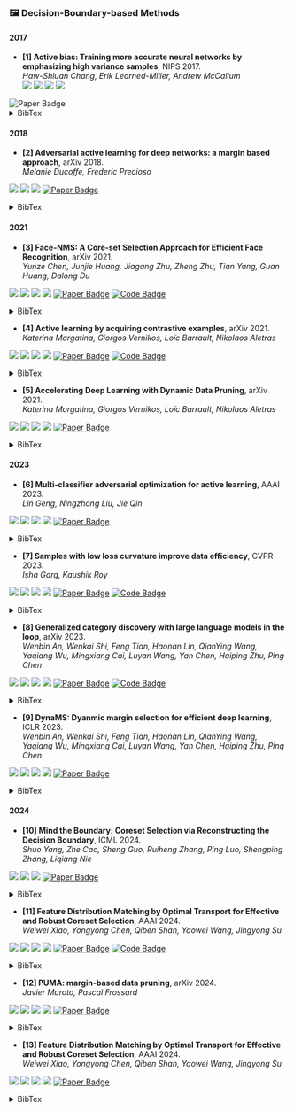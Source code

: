 ### 🖼️ Decision-Boundary-based Methods

#### 2017

- **[1] Active bias: Training more accurate neural networks by emphasizing high variance samples**, NIPS 2017.  
  *Haw-Shiuan Chang, Erik Learned-Miller, Andrew McCallum*   
![](https://img.shields.io/badge/Active_bias-blue) ![](https://img.shields.io/badge/Active_Learning-green)  ![](https://img.shields.io/badge/Decision_Boundary-red) ![](https://img.shields.io/badge/Dataset_Pruning-orange)
<img src="https://img.shields.io/badge/NeurlPS-Paper-%23D2691E" alt="Paper Badge">

  <details> <summary>BibTex</summary>


  ```bibtex
@article{chang2017active,
  title={Active bias: Training more accurate neural networks by emphasizing high variance samples},
  author={Chang, Haw-Shiuan and Learned-Miller, Erik and McCallum, Andrew},
  journal={Advances in Neural Information Processing Systems},
  volume={30},
  year={2017}
}
  ```

  </details> 

#### 2018

- **[2] Adversarial active learning for deep networks: a margin based approach**, arXiv 2018.  
  *Melanie Ducoffe, Frederic Precioso*

![](https://img.shields.io/badge/Active_Learning-green)  ![](https://img.shields.io/badge/Decision_Boundary-red) ![](https://img.shields.io/badge/Dataset_Pruning-orange)
<a href="https://arxiv.org/pdf/1203.3472"><img src="https://img.shields.io/badge/arXiv-Paper-%23D2691E?logo=arXiv" alt="Paper Badge"></a>

  <details> <summary>BibTex</summary>


  ```bibtex
@article{ducoffe2018adversarial,
  title={Adversarial active learning for deep networks: a margin based approach},
  author={Ducoffe, Melanie and Precioso, Frederic},
  journal={arXiv preprint arXiv:1802.09841},
  year={2018}
}
  ```

  </details> 

#### 2021

- **[3] Face-NMS: A Core-set Selection Approach for Efficient Face Recognition**, arXiv 2021.  
  *Yunze Chen, Junjie Huang, Jiagang Zhu, Zheng Zhu, Tian Yang, Guan Huang, Dalong Du*

![](https://img.shields.io/badge/Face_NMS-blue) ![](https://img.shields.io/badge/Face_Recognition-green)  ![](https://img.shields.io/badge/Decision_Boundary-red) ![](https://img.shields.io/badge/Dataset_Pruning-orange)
<a href="https://proceedings.neurips.cc/paper_files/paper/2023/file/749252feedd44f7f10d47ec1d674a2f8-Paper-Conference.pdf"><img src="https://img.shields.io/badge/arXiv-Paper-%23D2691E?logo=arXiv" alt="Paper Badge"></a>
<a href="https://github.com/HuangJunJie2017/Face-NMS"><img src="https://img.shields.io/badge/GitHub-Code-brightgreen?logo=github" alt="Code Badge"></a>

  <details> <summary>BibTex</summary>

```LaTeX
@article{chen2021face,
  title={Face-NMS: A Core-set Selection Approach for Efficient Face Recognition},
  author={Chen, Yunze and Huang, Junjie and Zhu, Jiagang and Zhu, Zheng and Yang, Tian and Huang, Guan and Du, Dalong},
  journal={arXiv preprint arXiv:2109.04698},
  year={2021}
}
```

  </details> 

- **[4] Active learning by acquiring contrastive examples**, arXiv 2021.  
  *Katerina Margatina, Giorgos Vernikos, Loïc Barrault, Nikolaos Aletras*

![](https://img.shields.io/badge/CAL-blue) ![](https://img.shields.io/badge/Active_Learning-green)  ![](https://img.shields.io/badge/Decision_Boundary-red) ![](https://img.shields.io/badge/Dataset_Pruning-orange)
<a href="https://proceedings.neurips.cc/paper_files/paper/2023/file/749252feedd44f7f10d47ec1d674a2f8-Paper-Conference.pdf"><img src="https://img.shields.io/badge/arXiv-Paper-%23D2691E?logo=arXiv" alt="Paper Badge"></a>
<a href="https://github.com/mourga/contrastive-active-learning"><img src="https://img.shields.io/badge/GitHub-Code-brightgreen?logo=github" alt="Code Badge"></a>

  <details> <summary>BibTex</summary>

```LaTeX
@article{margatina2021active,
  title={Active learning by acquiring contrastive examples},
  author={Margatina, Katerina and Vernikos, Giorgos and Barrault, Lo{\"\i}c and Aletras, Nikolaos},
  journal={arXiv preprint arXiv:2109.03764},
  year={2021}
}
```

  </details> 

- **[5] Accelerating Deep Learning with Dynamic Data Pruning**, arXiv 2021.  
  *Katerina Margatina, Giorgos Vernikos, Loïc Barrault, Nikolaos Aletras*

![](https://img.shields.io/badge/Sometimes-blue) ![](https://img.shields.io/badge/Image_Classification-green)  ![](https://img.shields.io/badge/Decision_Boundary-red) ![](https://img.shields.io/badge/Dataset_Pruning-orange)
<a href="https://proceedings.neurips.cc/paper_files/paper/2023/file/749252feedd44f7f10d47ec1d674a2f8-Paper-Conference.pdf"><img src="https://img.shields.io/badge/arXiv-Paper-%23D2691E?logo=arXiv" alt="Paper Badge"></a>

  <details> <summary>BibTex</summary>

```
@article{raju2021accelerating,
      title={Accelerating Deep Learning with Dynamic Data Pruning}, 
      author={Raju, Ravi S and Daruwalla, Kyle and Lipasti, Mikko},
      journal={arXiv preprint arXiv:2111.12621},
      year={2021}
}
```

  </details> 

#### 2023

- **[6] Multi-classifier adversarial optimization for active learning**, AAAI 2023.  
  *Lin Geng, Ningzhong Liu, Jie Qin*

![](https://img.shields.io/badge/C^3-blue) ![](https://img.shields.io/badge/Active_Learning-green)  ![](https://img.shields.io/badge/Decision_Boundary-red) ![](https://img.shields.io/badge/Dataset_Pruning-orange)
<a href="https://arxiv.org/pdf/2401.16193"><img src="https://img.shields.io/badge/AAAI-Paper-%23D2691E" alt="Paper Badge"></a>

  <details> <summary>BibTex</summary>

```
@inproceedings{geng2023multi,
  title={Multi-classifier adversarial optimization for active learning},
  author={Geng, Lin and Liu, Ningzhong and Qin, Jie},
  booktitle={Proceedings of the AAAI Conference on Artificial Intelligence},
  year={2023}
}
```

  </details> 

- **[7] Samples with low loss curvature improve data efficiency**, CVPR 2023.  
  *Isha Garg, Kaushik Roy*

![](https://img.shields.io/badge/SLo_Curves-blue) ![](https://img.shields.io/badge/Image_Classification-green)  ![](https://img.shields.io/badge/Decision_Boundary-red) ![](https://img.shields.io/badge/Dataset_Pruning-orange)
<a href="https://openaccess.thecvf.com/content_cvpr_2017/poster/739_POSTER.pdf"><img src="https://img.shields.io/badge/CVPR-Paper-%23D2691E" alt="Paper Badge"></a>
<a href="https://github.com/isha-garg/SLo-Curves"><img src="https://img.shields.io/badge/GitHub-Code-brightgreen?logo=github" alt="Code Badge"></a>

  <details> <summary>BibTex</summary>

```
@inproceedings{garg2023samples,
  title={Samples with low loss curvature improve data efficiency},
  author={Garg, Isha and Roy, Kaushik},
  booktitle={Proceedings of the IEEE/CVF Conference on Computer Vision and Pattern Recognition},
  pages={20290--20300},
  year={2023}
}
```

  </details> 

- **[8] Generalized category discovery with large language models in the loop**, arXiv 2023.  
  *Wenbin An, Wenkai Shi, Feng Tian, Haonan Lin, QianYing Wang, Yaqiang Wu, Mingxiang Cai, Luyan Wang, Yan Chen, Haiping Zhu, Ping Chen*

![](https://img.shields.io/badge/LIS-blue) ![](https://img.shields.io/badge/Active_Learning-green)  ![](https://img.shields.io/badge/Decision_Boundary-red) ![](https://img.shields.io/badge/Dataset_Pruning-orange)
<a href="https://proceedings.neurips.cc/paper_files/paper/2023/file/749252feedd44f7f10d47ec1d674a2f8-Paper-Conference.pdf"><img src="https://img.shields.io/badge/arXiv-Paper-%23D2691E?logo=arXiv" alt="Paper Badge"></a>
<a href="https://github.com/Lackel/LOOP"><img src="https://img.shields.io/badge/GitHub-Code-brightgreen?logo=github" alt="Code Badge"></a>

  <details> <summary>BibTex</summary>

```
@article{an2023generalized,
  title={Generalized category discovery with large language models in the loop},
  author={An, Wenbin and Shi, Wenkai and Tian, Feng and Lin, Haonan and Wang, QianYing and Wu, Yaqiang and Cai, Mingxiang and Wang, Luyan and Chen, Yan and Zhu, Haiping and others},
  journal={arXiv preprint arXiv:2312.10897},
  year={2023}
}
```

  </details> 

- **[9] DynaMS: Dyanmic margin selection for efficient deep learning**, ICLR 2023.  
  *Wenbin An, Wenkai Shi, Feng Tian, Haonan Lin, QianYing Wang, Yaqiang Wu, Mingxiang Cai, Luyan Wang, Yan Chen, Haiping Zhu, Ping Chen*

![](https://img.shields.io/badge/DynaMS-blue) ![](https://img.shields.io/badge/Image_Classification-green)  ![](https://img.shields.io/badge/Decision_Boundary-red) ![](https://img.shields.io/badge/Dataset_Pruning-orange)
<a href="https://fanlai.me/assets/papers/coreset-iclr23.pdf"><img src="https://img.shields.io/badge/ICLR-Paper-%23D2691E" alt="Paper Badge"></a>

  <details> <summary>BibTex</summary>

```
@inproceedings{wang2023dynams,
  title={DynaMS: Dyanmic margin selection for efficient deep learning},
  author={Wang, Jiaxing and Li, Yong and Zhuo, Jingwei and Shi, Xupeng and Zhang, Weizhong and Gong, Lixing and Tao, Tong and Liu, Pengzhang and Bao, Yongjun and Yan, Weipeng},
  booktitle={The Eleventh International Conference on Learning Representations},
  year={2023}
}
```

  </details> 

#### 2024

- **[10] Mind the Boundary: Coreset Selection via Reconstructing the Decision Boundary**, ICML 2024.  
  *Shuo Yang, Zhe Cao, Sheng Guo, Ruiheng Zhang, Ping Luo, Shengping Zhang, Liqiang Nie*

![](https://img.shields.io/badge/Image_Classification-green)  ![](https://img.shields.io/badge/Decision_Boundary-red) ![](https://img.shields.io/badge/Dataset_Pruning-orange)
<a href="https://fanlai.me/assets/papers/coreset-iclr23.pdf"><img src="https://img.shields.io/badge/ICML-Paper-%23D2691E" alt="Paper Badge"></a>

  <details> <summary>BibTex</summary>

```
@inproceedings{yang2024mind,
  title={Mind the Boundary: Coreset Selection via Reconstructing the Decision Boundary},
  author={Yang, Shuo and Cao, Zhe and Guo, Sheng and Zhang, Ruiheng and Luo, Ping and Zhang, Shengping and Nie, Liqiang},
  booktitle={Forty-first International Conference on Machine Learning},
  year={2024}
}
```

  </details> 

- **[11] Feature Distribution Matching by Optimal Transport for Effective and Robust Coreset Selection**, AAAI 2024.  
  *Weiwei Xiao, Yongyong Chen, Qiben Shan, Yaowei Wang, Jingyong Su*

![](https://img.shields.io/badge/FDMat-blue) ![](https://img.shields.io/badge/Image_Classification-green)  ![](https://img.shields.io/badge/Decision_Boundary-red) ![](https://img.shields.io/badge/Dataset_Pruning-orange)
<a href="https://arxiv.org/pdf/2401.16193"><img src="https://img.shields.io/badge/AAAI-Paper-%23D2691E" alt="Paper Badge"></a>
<a href="https://github.com/successhaha/FDMat"><img src="https://img.shields.io/badge/GitHub-Code-brightgreen?logo=github" alt="Code Badge"></a>

  <details> <summary>BibTex</summary>

```
@inproceedings{xiao2024feature,
  title={Feature Distribution Matching by Optimal Transport for Effective and Robust Coreset Selection},
  author={Xiao, Weiwei and Chen, Yongyong and Shan, Qiben and Wang, Yaowei and Su, Jingyong},
  booktitle={Proceedings of the AAAI Conference on Artificial Intelligence},
  year={2024}
}
```

  </details> 

- **[12] PUMA: margin-based data pruning**, arXiv 2024.  
  *Javier Maroto, Pascal Frossard*

![](https://img.shields.io/badge/PUMA-blue) ![](https://img.shields.io/badge/Image_Classification-green)  ![](https://img.shields.io/badge/Decision_Boundary-red) ![](https://img.shields.io/badge/Dataset_Pruning-orange)
<a href="https://proceedings.neurips.cc/paper_files/paper/2023/file/749252feedd44f7f10d47ec1d674a2f8-Paper-Conference.pdf"><img src="https://img.shields.io/badge/arXiv-Paper-%23D2691E?logo=arXiv" alt="Paper Badge"></a>

  <details> <summary>BibTex</summary>

```
@article{maroto2024puma,
  title={PUMA: margin-based data pruning},
  author={Maroto, Javier and Frossard, Pascal},
  journal={arXiv preprint arXiv:2405.06298},
  year={2024}
}
```

  </details> 

- **[13] Feature Distribution Matching by Optimal Transport for Effective and Robust Coreset Selection**, AAAI 2024.  
  *Weiwei Xiao, Yongyong Chen, Qiben Shan, Yaowei Wang, Jingyong Su*

![](https://img.shields.io/badge/CoLAL-blue) ![](https://img.shields.io/badge/Active_Learning-green)  ![](https://img.shields.io/badge/Decision_Boundary-red) ![](https://img.shields.io/badge/Dataset_Pruning-orange)
<a href="https://arxiv.org/pdf/2401.16193"><img src="https://img.shields.io/badge/AAAI-Paper-%23D2691E" alt="Paper Badge"></a>

  <details> <summary>BibTex</summary>

```
@inproceedings{le2024colal,
  title={CoLAL: Co-learning Active Learning for Text Classification},
  author={Le, Linh and Zhao, Genghong and Zhang, Xia and Zuccon, Guido and Demartini, Gianluca},
  booktitle={Proceedings of the AAAI Conference on Artificial Intelligence},
  year={2024}
}
```

  </details> 